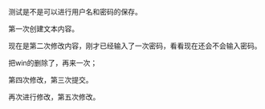 测试是不是可以进行用户名和密码的保存。

第一次创建文本内容。



现在是第二次修改内容，刚才已经输入了一次密码，看看现在还会不会输入密码。

把win的删除了，再来一次；

第四次修改，第三次提交。

再次进行修改，第五次修改。